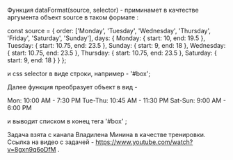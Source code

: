 

Функция dataFormat(source, selector) - приминамет в качтестве аргумента объект source в таком формате : 

const source = {
  order: ['Monday', 'Tuesday', 'Wednesday', 'Thursday', 'Friday', 'Saturday', 'Sunday'],
  days: {
    Monday: {
      start: 10,
      end: 19.5
    },
    Tuesday: {
      start: 10.75,
      end: 23.5
    },
    Sunday: {
      start: 9,
      end: 18
    },
    Wednesday: {
      start: 10.75,
      end: 23.5
    },
    Thursday: {
      start: 10.75,
      end: 23.5
    },
    Saturday: {
      start: 9,
      end: 18
    }
  }
};

и css selector в виде строки, например - '#box';

Далее функция преобразует объект в вид - 

Mon: 10:00 AM - 7:30 PM
Tue-Thu: 10:45 AM - 11:30 PM
Sat-Sun: 9:00 AM - 6:00 PM

и выводит списком в конец тега '#box' ;

Задача взята с канала Владилена Минина в качестве тренировки.
Ссылка на видео с задачей - https://www.youtube.com/watch?v=8gxn9q6oDfM .
